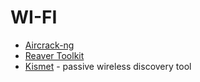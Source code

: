 # WI-FI

* [Aircrack-ng](http://www.aircrack-ng.org/)
* [Reaver Toolkit](https://code.google.com/p/reaver-wps/)
* [Kismet](https://www.kismetwireless.net/) - passive wireless discovery tool
